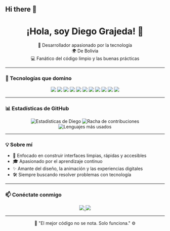 ## Hi there 👋

<h1 align="center">¡Hola, soy Diego Grajeda! 👋</h1>

<p align="center">
  🧠 Desarrollador apasionado por la tecnología <br>
  🌍 De Bolivia<br>
  💻 Fanático del código limpio y las buenas prácticas
</p>

---

### 🚀 Tecnologías que domino

<div align="center">
  <img src="https://img.shields.io/badge/-TypeScript-3178C6?style=for-the-badge&logo=typescript&logoColor=white" />
  <img src="https://img.shields.io/badge/-JavaScript-F7DF1E?style=for-the-badge&logo=javascript&logoColor=black" />
  <img src="https://img.shields.io/badge/-Python-3776AB?style=for-the-badge&logo=python&logoColor=white" />
  <img src="https://img.shields.io/badge/-SQL-003B57?style=for-the-badge&logo=postgresql&logoColor=white" />
  <img src="https://img.shields.io/badge/-MongoDB-47A248?style=for-the-badge&logo=mongodb&logoColor=white" />
  <img src="https://img.shields.io/badge/-Java-007396?style=for-the-badge&logo=java&logoColor=white" />
  <img src="https://img.shields.io/badge/-HTML5-E34F26?style=for-the-badge&logo=html5&logoColor=white" />
  <img src="https://img.shields.io/badge/-CSS3-1572B6?style=for-the-badge&logo=css3&logoColor=white" />
  <img src="https://img.shields.io/badge/-React-20232A?style=for-the-badge&logo=react&logoColor=61DAFB" />
  <img src="https://img.shields.io/badge/-Next.js-000000?style=for-the-badge&logo=next.js&logoColor=white" />
  <img src="https://img.shields.io/badge/-GSAP-88CE02?style=for-the-badge&logo=greensock&logoColor=white" />
</div>

---

### 📊 Estadísticas de GitHub

<div align="center">
  <img src="https://github-readme-stats.vercel.app/api?username=grajediego&show_icons=true&theme=radical&hide_border=true" alt="Estadísticas de Diego" />
  <img src="https://github-readme-streak-stats.herokuapp.com/?user=grajediego&theme=radical&hide_border=true" alt="Racha de contribuciones" />
</div>

<div align="center">
  <img src="https://github-readme-stats.vercel.app/api/top-langs/?username=grajediego&layout=compact&theme=radical&hide_border=true" alt="Lenguajes más usados" />
</div>

---

### 💡 Sobre mí

- 🎯 Enfocado en construir interfaces limpias, rápidas y accesibles
- 🎓 Apasionado por el aprendizaje continuo
- ✨ Amante del diseño, la animación y las experiencias digitales
- 🛠️ Siempre buscando resolver problemas con tecnología

---

### 📫 Conéctate conmigo

<div align="center">
  <a href="https://www.linkedin.com/in/diegograjeda" target="_blank">
    <img src="https://img.shields.io/badge/-LinkedIn-0A66C2?style=for-the-badge&logo=linkedin&logoColor=white" />
  </a>
  <a href="mailto:grajediego@gmail.com">
    <img src="https://img.shields.io/badge/-Gmail-D14836?style=for-the-badge&logo=gmail&logoColor=white" />
  </a>
</div>

---

<p align="center">
  🧩 "El mejor código no se nota. Solo funciona." ⚙️
</p>

